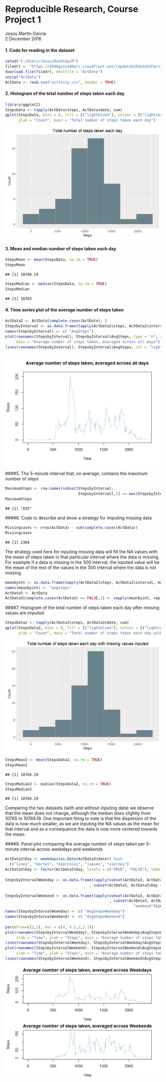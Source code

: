 # Reproducible Research, Course Project 1
Jesús Martín García  
2 December 2016  






#### 1. Code for reading in the dataset 


```r
setwd("C:/Users/Jesus/Desktop/R")
fileUrl <- "https://d396qusza40orc.cloudfront.net/repdata%2Fdata%2Factivity.zip"
download.file(fileUrl, destfile = "ActData")
unzip("ActData")
ActData <- read.csv("activity.csv", header = TRUE)
```

#### 2. Histogram of the total number of steps taken each day 


```r
library(ggplot2)
StepsData <- tapply(ActData$steps, ActData$date, sum)
qplot(StepsData, bins = 8, fill = I("lightblue4"), colour = I("lightcoral"), xlab = "Steps", 
      ylab = "Count", main = "Total number of steps taken each day")
```

![](Reproducible_research_CP1_files/figure-html/unnamed-chunk-2-1.png)<!-- -->

#### 3. Mean and median number of steps taken each day 


```r
StepsMean <- mean(StepsData, na.rm = TRUE)
StepsMean
```

```
## [1] 10766.19
```

```r
StepsMedian <- median(StepsData, na.rm = TRUE)
StepsMedian
```

```
## [1] 10765
```

#### 4. Time series plot of the average number of steps taken


```r
ActData2 <- ActData[complete.cases(ActData), ]
StepsbyInterval <- as.data.frame(tapply(ActData2$steps, ActData2$interval, mean))
names(StepsbyInterval) <- c( "AvgSteps")
plot(rownames(StepsbyInterval), StepsbyInterval$AvgSteps, type = "n", xlab = "Time", ylab = "Steps", 
     main = "Average number of steps taken, averaged across all days")
lines(rownames(StepsbyInterval), StepsbyInterval$AvgSteps, col = "lightblue3")
```

![](Reproducible_research_CP1_files/figure-html/unnamed-chunk-4-1.png)<!-- -->

####5. The 5-minute interval that, on average, contains the maximum number of steps


```r
MaximumSteps <- row.names(subset(StepsbyInterval, 
                                 StepsbyInterval[,1] == max(StepsbyInterval[,1])))
MaximumSteps
```

```
## [1] "835"
```

####6. Code to describe and show a strategy for imputing missing data 


```r
Missingcases <- nrow(ActData) - sum(complete.cases(ActData))
Missingcases
```

```
## [1] 2304
```

The strategy used here for inputing missing data will fill the NA values with the mean of 
steps taken in that particular interval where the data is missing. For example if a data is 
missing in the 300 interval, the inputed value will be the mean of the rest of the values in
the 300 interval where the data is not missing.


```r
meanbyint <- as.data.frame(tapply(ActData2$steps, ActData2$interval, mean))
names(meanbyint) <- "avgsteps"
ActData3 <- ActData
ActData3[complete.cases(ActData3) == FALSE,1] <- sapply(meanbyint, rep.int, times=8)
```

####7. Histogram of the total number of steps taken each day after missing values are imputed


```r
StepsData2 <- tapply(ActData3$steps, ActData3$date, sum)
qplot(StepsData2, bins = 8, fill = I("lightblue4"), colour = I("lightcoral"), xlab = "Steps", 
      ylab = "Count", main = "Total number of steps taken each day with missing values inputed")
```

![](Reproducible_research_CP1_files/figure-html/unnamed-chunk-8-1.png)<!-- -->

```r
StepsMean2 <- mean(StepsData2, na.rm = TRUE)
StepsMean2
```

```
## [1] 10766.19
```

```r
StepsMedian2 <- median(StepsData2, na.rm = TRUE)
StepsMedian2
```

```
## [1] 10766.19
```

Comparing the two datasets (with and without inputing data) we observe that the mean does not
change, although the median does slightly from 10765 to 10766.19. One important thing to note is 
that the dispersion of the data is now much smaller, as we are inputing the NA values as the 
mean for that interval and as a  consequence the data is now more centered towards the mean.

####8. Panel plot comparing the average number of steps taken per 5-minute interval 
across weekdays and weekends


```r
ActData3$Day <- weekdays(as.Date(ActData3$date)) %in% 
  c("lunes", "martes", "miércoles", "jueves", "viernes")
ActData3$Day <- factor(ActData3$Day, levels = c("TRUE", "FALSE"), labels = c("weekday", "weekend"))

StepsbyIntervalWeekday <- as.data.frame(tapply(subset(ActData3, ActData3$Day == "weekday")$steps
                                      , subset(ActData3, ActData3$Day == "weekday")$interval, mean))

StepsbyIntervalWeekend <- as.data.frame(tapply(subset(ActData3, ActData3$Day == "weekend")$steps
                                               , subset(ActData3, ActData3$Day == 
                                                          "weekend")$interval, mean))
names(StepsbyIntervalWeekday) <- c( "AvgStepsWeekday")
names(StepsbyIntervalWeekend) <- c( "AvgStepsWeekend")

par(mfrow=c(2,1), mar = c(4, 4.1,2,2.1))
plot(rownames(StepsbyIntervalWeekday), StepsbyIntervalWeekday$AvgStepsWeekday, type = "n", 
     xlab = "Time", ylab = "Steps", main = "Average number of steps taken, averaged across Weekdays")
lines(rownames(StepsbyIntervalWeekday), StepsbyIntervalWeekday$AvgStepsWeekday, col = "lightblue3")
plot(rownames(StepsbyIntervalWeekend), StepsbyIntervalWeekend$AvgStepsWeekend, type = "n",
     xlab = "Time", ylab = "Steps", main = "Average number of steps taken, averaged across Weekends")
lines(rownames(StepsbyIntervalWeekend), StepsbyIntervalWeekend$AvgStepsWeekend, col = "lightblue3")
```

![](Reproducible_research_CP1_files/figure-html/unnamed-chunk-9-1.png)<!-- -->
